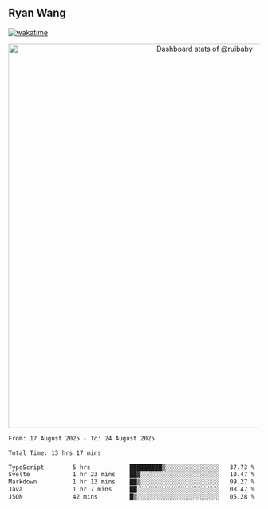 ## Ryan Wang

[![wakatime](https://wakatime.com/badge/user/6f4ce45f-b03c-4eb3-b701-4b95e0885d94.svg)](https://wakatime.com/@6f4ce45f-b03c-4eb3-b701-4b95e0885d94)

<!-- Copy-paste in your Readme.md file -->

<a href="https://next.ossinsight.io/widgets/official/compose-user-dashboard-stats?user_id=21301288" target="_blank" style="display: block" align="center">
  <picture>
    <source media="(prefers-color-scheme: dark)" srcset="https://next.ossinsight.io/widgets/official/compose-user-dashboard-stats/thumbnail.png?user_id=21301288&image_size=auto&color_scheme=dark" width="771" height="auto">
    <img alt="Dashboard stats of @ruibaby" src="https://next.ossinsight.io/widgets/official/compose-user-dashboard-stats/thumbnail.png?user_id=21301288&image_size=auto&color_scheme=light" width="771" height="auto">
  </picture>
</a>

<!-- Made with [OSS Insight](https://ossinsight.io/) -->


<!--START_SECTION:waka-->

```txt
From: 17 August 2025 - To: 24 August 2025

Total Time: 13 hrs 17 mins

TypeScript        5 hrs           █████████▒░░░░░░░░░░░░░░░   37.73 %
Svelte            1 hr 23 mins    ██▓░░░░░░░░░░░░░░░░░░░░░░   10.47 %
Markdown          1 hr 13 mins    ██▒░░░░░░░░░░░░░░░░░░░░░░   09.27 %
Java              1 hr 7 mins     ██░░░░░░░░░░░░░░░░░░░░░░░   08.47 %
JSON              42 mins         █▒░░░░░░░░░░░░░░░░░░░░░░░   05.28 %
```

<!--END_SECTION:waka-->
